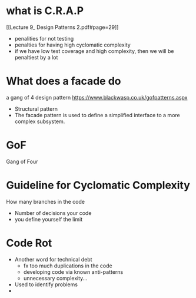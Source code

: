 # what is C.R.A.P
[[Lecture 9_ Design Patterns 2.pdf#page=29]]
- penalities for not testing
- penalties for having high cyclomatic complexity
- if we have low test coverage and high complexity, then we will be penaltiest by a lot
# What does a facade do
a gang of 4 design pattern
https://www.blackwasp.co.uk/gofpatterns.aspx
- Structural pattern
- The facade pattern is used to define a simplified interface to a more complex subsystem.
# GoF
Gang of Four
# Guideline for Cyclomatic Complexity
How many branches in the code
- Number of decisions your code
- you define yourself the limit
# Code Rot
- Another word for technical debt
	- fx too much duplications in the code
	- developing code via known anti-patterns
	- unnecessary complexity...
- Used to identify problems
-
